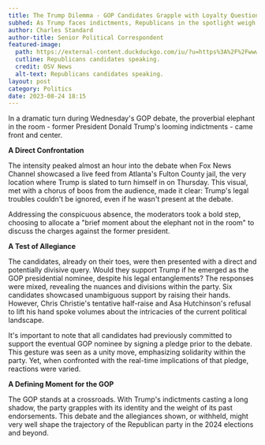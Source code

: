 ```yaml
---
title: The Trump Dilemma - GOP Candidates Grapple with Loyalty Questions
subhed: As Trump faces indictments, Republicans in the spotlight weigh their allegiances.
author: Charles Standard
author-title: Senior Political Correspondent
featured-image: 
  path: https://external-content.duckduckgo.com/iu/?u=https%3A%2F%2Fwww.osvnews.com%2Fwp-content%2Fuploads%2F2023%2F08%2F20230815T1200-FIRST-GOP-DEBATE-PREVIEW-1763933.jpg&f=1&nofb=1&ipt=cb08f5a361674bbc5bb8ea877d426dd69cb7ad903078d58ccd8d556de772c418&ipo=images
  cutline: Republicans candidates speaking.
  credit: OSV News
  alt-text: Republicans candidates speaking.
layout: post
category: Politics
date: 2023-08-24 18:15
---
```


In a dramatic turn during Wednesday's GOP debate, the proverbial elephant in the room - former President Donald Trump's looming indictments - came front and center.

**A Direct Confrontation**

The intensity peaked almost an hour into the debate when Fox News Channel showcased a live feed from Atlanta's Fulton County jail, the very location where Trump is slated to turn himself in on Thursday. This visual, met with a chorus of boos from the audience, made it clear: Trump's legal troubles couldn't be ignored, even if he wasn't present at the debate.

Addressing the conspicuous absence, the moderators took a bold step, choosing to allocate a "brief moment about the elephant not in the room" to discuss the charges against the former president.

**A Test of Allegiance**

The candidates, already on their toes, were then presented with a direct and potentially divisive query. Would they support Trump if he emerged as the GOP presidential nominee, despite his legal entanglements? The responses were mixed, revealing the nuances and divisions within the party. Six candidates showcased unambiguous support by raising their hands. However, Chris Christie's tentative half-raise and Asa Hutchinson's refusal to lift his hand spoke volumes about the intricacies of the current political landscape.

It's important to note that all candidates had previously committed to support the eventual GOP nominee by signing a pledge prior to the debate. This gesture was seen as a unity move, emphasizing solidarity within the party. Yet, when confronted with the real-time implications of that pledge, reactions were varied.

**A Defining Moment for the GOP**

The GOP stands at a crossroads. With Trump's indictments casting a long shadow, the party grapples with its identity and the weight of its past endorsements. This debate and the allegiances shown, or withheld, might very well shape the trajectory of the Republican party in the 2024 elections and beyond.

